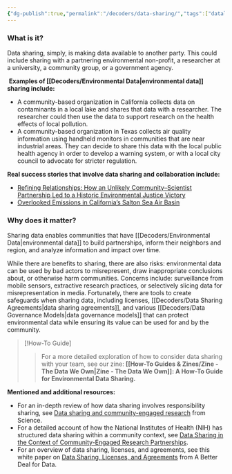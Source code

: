 ```yaml
---
{"dg-publish":true,"permalink":"/decoders/data-sharing/","tags":["datalicense","California","NewYork","risk","surveillance","misrepresentation","collaboration","airquality","misuse","extractivism","research"]}
---
```


### **What is it?**

Data sharing, simply, is making data available to another party. This could include sharing with a partnering environmental non-profit, a researcher at a university, a community group, or a government agency.


 **Examples of [[Decoders/Environmental Data\|environmental data]] sharing include:**
- A community-based organization in California collects data on contaminants in a local lake and shares that data with a researcher. The researcher could then use the data to support research on the health effects of local pollution. 
- A community-based organization in Texas collects air quality information using handheld monitors in communities that are near industrial areas. They can decide to share this data with the local public health agency in order to develop a warning system, or with a local city council to advocate for stricter regulation. 

  

**Real success stories that involve data sharing and collaboration include:** 

- [Refining Relationships: How an Unlikely Community–Scientist Partnership Led to a Historic Environmental Justice Victory](https://www.liebertpub.com/doi/full/10.1089/env.2022.0018)
- [Overlooked Emissions in California’s Salton Sea Air Basin](https://www.ucdavis.edu/climate/news/overlooked-emissions-californias-salton-sea-air-basin)


### **Why does it matter?**

Sharing data enables communities that have [[Decoders/Environmental Data\|environmental data]] to build partnerships, inform their neighbors and region, and analyze information and impact over time. 

While there are benefits to sharing, there are also risks: environmental data can be used by bad actors to misrepresent, draw inappropriate conclusions about, or otherwise harm communities. Concerns include: surveillance from mobile sensors, extractive research practices, or selectively slicing data for misrepresentation in media. Fortunately, there are tools to create safeguards when sharing data, including licenses, [[Decoders/Data Sharing Agreements\|data sharing agreements]], and various [[Decoders/Data Governance Models\|data governance models]] that can protect environmental data while ensuring its value can be used for and by the community. 


> [!How-To Guide]
> > For a more detailed exploration of how to consider data sharing with your team, see our zine: **[[How-To Guides & Zines/Zine - The Data We Own\|Zine - The Data We Own]]: A How-To Guide for Environmental Data Sharing.**

  

**Mentioned and additional resources:**

- For an in-depth review of how data sharing involves responsibility sharing, see [Data sharing and community-engaged research](https://www.science.org/doi/10.1126/science.abq6851) from Science. 
- For a detailed account of how the National Institutes of Health (NIH) has structured data sharing within a community context, see [Data Sharing in the Context of Community-Engaged Research Partnerships](https://pmc.ncbi.nlm.nih.gov/articles/PMC10308954/).
- For an overview of data sharing, licenses, and agreements, see this white paper on [Data Sharing, Licenses, and Agreements](https://bd4d.org/resources/2310-data_sharing_licenses.pdf) from A Better Deal for Data.